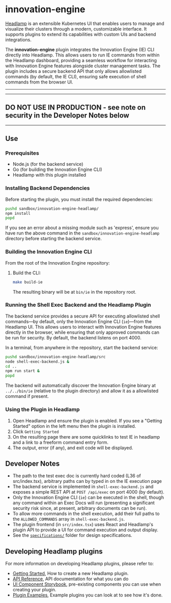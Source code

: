 # innovation-engine

[Headlamp](https://headlamp.dev/) is an extensible Kubernetes UI that enables users to manage and visualize their clusters through a modern, customizable interface. It supports plugins to extend its capabilities with custom UIs and backend integrations.

The **innovation-engine** plugin integrates the Innovation Engine (IE) CLI directly into Headlamp. This allows users to run IE commands from within the Headlamp dashboard, providing a seamless workflow for interacting with Innovation Engine features alongside cluster management tasks. The plugin includes a secure backend API that only allows allowlisted commands (by default, the IE CLI), ensuring safe execution of shell commands from the browser UI.

----------------------------------------------------------------------------
----------------------------------------------------------------------------
DO NOT USE IN PRODUCTION - see note on security in the Developer Notes below
----------------------------------------------------------------------------
----------------------------------------------------------------------------

## Use

### Prerequisites

- Node.js (for the backend service)
- Go (for building the Innovation Engine CLI)
- Headlamp with this plugin installed

### Installing Backend Dependencies

Before starting the plugin, you must install the required dependencies:

```bash
pushd sandbox/innovation-engine-headlamp/
npm install
popd
```

If you see an error about a missing module such as 'express', ensure you have run the above command in the `sandbox/innovation-engine-headlamp` directory before starting the backend service.

### Building the Innovation Engine CLI

From the root of the Innovation Engine repository:

1. Build the CLI:
   ```bash
   make build-ie
   ```
   The resulting binary will be at `bin/ie` in the repository root.

### Running the Shell Exec Backend and the Headlamp Plugin

The backend service provides a secure API for executing allowlisted shell commands—by default, only the Innovation Engine CLI (`ie`)—from the Headlamp UI. This allows users to interact with Innovation Engine features directly in the browser, while ensuring that only approved commands can be run for security. By default, the backend listens on port 4000.

In a terminal, from anywhere in the repository, start the backend service:

```bash
pushd sandbox/innovation-engine-headlamp/src
node shell-exec-backend.js &
cd ..
npm run start &
popd
```

The backend will automatically discover the Innovation Engine binary at `../../bin/ie` (relative to the plugin directory) and allow it as a allowlisted command if present.

### Using the Plugin in Headlamp

1. Open Headlamp and ensure the plugin is enabled. If you see a "Getting Started" option in the left menu then the plugin is installed.
2. Click `Getting Started`
3. On the resulting page there are some quicklinks to test IE in headlamp and a link to a freeform command entry form.
4. The output, error (if any), and exit code will be displayed.

## Developer Notes

- The path to the test exec doc is currently hard coded (L36 of src/index.tsx), arbitrary paths can by typed in on the IE execution page
- The backend service is implemented in `shell-exec-backend.js` and exposes a simple REST API at `POST /api/exec` on port 4000 (by default).
- Only the Innovation Engine CLI (`ie`) can be executed in the shell, though any command within an Exec Docs will run (presenting a significant security risk since, at present, arbitrary documents can be run). 
- To allow more commands in the shell execution, add their full paths to the `ALLOWED_COMMANDS` array in `shell-exec-backend.js`.
- The plugin frontend (in `src/index.tsx`) uses React and Headlamp's plugin API to provide a UI for command execution and output display.
- See the [`specifications/`](./specifications/) folder for design specifications.

## Developing Headlamp plugins

For more information on developing Headlamp plugins, please refer to:

- [Getting Started](https://headlamp.dev/docs/latest/development/plugins/), How to create a new Headlamp plugin.
- [API Reference](https://headlamp.dev/docs/latest/development/api/), API documentation for what you can do
- [UI Component Storybook](https://headlamp.dev/docs/latest/development/frontend/#storybook), pre-existing components you can use when creating your plugin.
- [Plugin Examples](https://github.com/kubernetes-sigs/headlamp/tree/main/plugins/examples), Example plugins you can look at to see how it's done.
